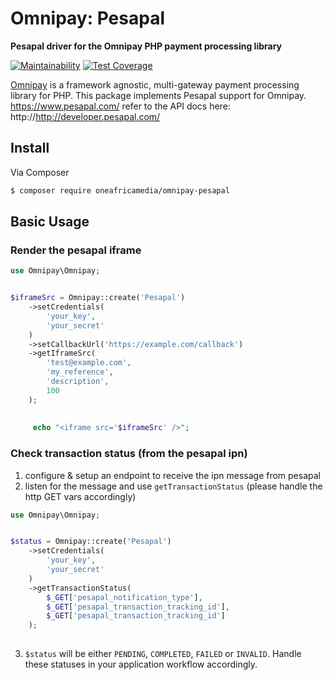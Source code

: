 # Omnipay: Pesapal

**Pesapal driver for the Omnipay PHP payment processing library**

[![Maintainability](https://api.codeclimate.com/v1/badges/0b7329e3c725e30c4344/maintainability)](https://codeclimate.com/github/lucidlogic/omnipay-pesapal/maintainability)
[![Test Coverage](https://api.codeclimate.com/v1/badges/0b7329e3c725e30c4344/test_coverage)](https://codeclimate.com/github/lucidlogic/omnipay-pesapal/test_coverage)

[Omnipay](https://github.com/thephpleague/omnipay) is a framework agnostic, multi-gateway payment
processing library for PHP. This package implements Pesapal support for Omnipay. https://www.pesapal.com/
refer to the API docs here: http://http://developer.pesapal.com/
## Install

Via Composer

``` bash
$ composer require oneafricamedia/omnipay-pesapal
```

## Basic Usage

### Render the pesapal iframe

``` php
use Omnipay\Omnipay;


$iframeSrc = Omnipay::create('Pesapal')
    ->setCredentials(
        'your_key', 
        'your_secret'
    )
    ->setCallbackUrl('https://example.com/callback')
    ->getIframeSrc(
        'test@example.com',
        'my_reference',
        'description',
        100
    );
    
    
     echo "<iframe src='$iframeSrc' />";
```

### Check transaction status (from the pesapal ipn)

1) configure & setup an endpoint to receive the ipn message from pesapal
2) listen for the message and use `getTransactionStatus` (please handle the http GET vars accordingly)

``` php
use Omnipay\Omnipay;


$status = Omnipay::create('Pesapal')
    ->setCredentials(
        'your_key', 
        'your_secret'
    )
    ->getTransactionStatus(
        $_GET['pesapal_notification_type'],
        $_GET['pesapal_transaction_tracking_id'],
        $_GET['pesapal_transaction_tracking_id']
    );
    
```
3) `$status` will be either `PENDING`, `COMPLETED`, `FAILED` or `INVALID`. Handle these statuses in your application workflow accordingly.

